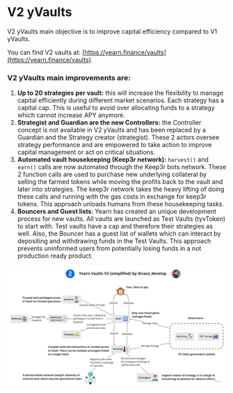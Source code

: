 # V2 yVaults

V2 yVaults main objective is to improve capital efficiency compared to V1 yVaults.

You can find V2 vaults at: [https://yearn.finance/vaults](https://yearn.finance/vaults)

### V2 yVaults main improvements are:

1. **Up to 20 strategies per vault:** this will increase the flexibility to manage capital efficiently during different market scenarios. Each strategy has a capital cap. This is useful to avoid over allocating funds to a strategy which cannot increase APY anymore.
2. **Strategist and Guardian are the new Controllers:** the Controller concept is not available in V2 yVaults and has been replaced by a Guardian and the Strategy creator \(strategist\). These 2 actors oversee strategy performance and are empowered to take action to improve capital management or act on critical situations.
3. **Automated vault housekeeping \(Keep3r network\):** `harvest()` and `earn()` calls are now automated through the Keep3r bots network. These 2 function calls are used to purchase new underlying collateral by selling the farmed tokens while moving the profits back to the vault and later into strategies. The keep3r network takes the heavy lifting of doing these calls and running with the gas costs in exchange for keep3r tokens. This approach unloads humans from these housekeeping tasks.
4. **Bouncers and Guest lists**: Yearn has created an unique development process for new vaults. All vaults are launched as Test Vaults \(tyvToken\) to start with. Test vaults have a cap and therefore their strategies as well. Also, the Bouncer has a guest list of wallets which can interact by depositing and withdrawing funds in the Test Vaults. This approach prevents uninformed users from potentially losing funds in a not production ready product.

![Graph by https://twitter.com/vasa_develop ](../../../.gitbook/assets/vault-v2-simplefied.svg)
